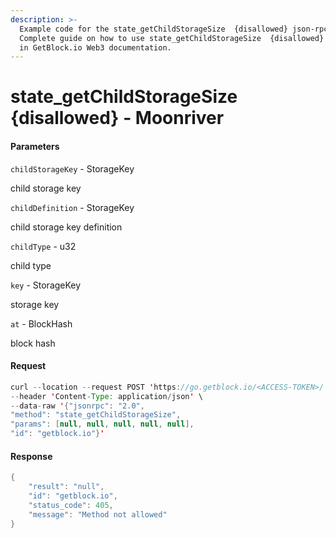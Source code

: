 ```yaml
---
description: >-
  Example code for the state_getChildStorageSize  {disallowed} json-rpc method.
  Сomplete guide on how to use state_getChildStorageSize  {disallowed} json-rpc
  in GetBlock.io Web3 documentation.
---
```


# state\_getChildStorageSize {disallowed} - Moonriver

#### Parameters

`childStorageKey` - StorageKey

child storage key

`childDefinition` - StorageKey

child storage key definition

`childType` - u32

child type

`key` - StorageKey

storage key

`at` - BlockHash

block hash

#### Request

```java
curl --location --request POST 'https://go.getblock.io/<ACCESS-TOKEN>/' \
--header 'Content-Type: application/json' \
--data-raw '{"jsonrpc": "2.0",
"method": "state_getChildStorageSize",
"params": [null, null, null, null, null],
"id": "getblock.io"}'
```

#### Response

```java
{
    "result": "null",
    "id": "getblock.io",
    "status_code": 405,
    "message": "Method not allowed"
}
```

